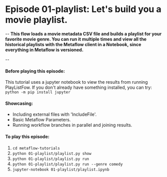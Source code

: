 # Episode 01-playlist: Let's build you a movie playlist.
--
**This flow loads a movie metadata CSV file and builds a playlist for your favorite movie genre. You can run it multiple times and view all the historical playlists with the Metaflow client in a Notebook, since everything in Metaflow is versioned.**

--

#### Before playing this episode:
This tutorial uses a jupyter notebook to view the results from running PlayListFow. If you don't already have something installed, you can try: ```python -m pip install jupyter```

#### Showcasing:
- Including external files with 'IncludeFile'.
- Basic Metaflow Parameters.
- Running workflow branches in parallel and joining results.

#### To play this episode:
1. ```cd metaflow-tutorials```
2. ```python 01-playlist/playlist.py show```
3. ```python 01-playlist/playlist.py run```
4. ```python 01-playlist/playlist.py run --genre comedy```
5. ```jupyter-notebook 01-playlist/playlist.ipynb```
